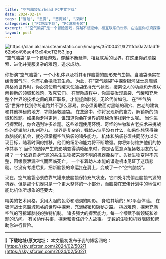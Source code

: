 ```yaml
---
title: "空气脑袋Airhead PC中文下载"
date: 2024-02-14
tags: ["冒险", "恶魔", "恶魔城", "探索"]
categories: ["PC游戏下载", "PC游戏专区"]
excerpt: "“空气脑袋”是一个冒险游戏，穿越不断延伸、相互联系的世界，在这里你必须探索、进化并克服复杂的难题，追求成功。 你扮演“空气脑袋”，一个小机体以及将其用作脑袋的圆形充气生物。当脑袋确实在缓慢漏气时，你有机会挽救其生命。 为此，在“空气脑袋”中探索银河战士恶魔城风格的世界时，你必须使用气罐来使脑袋保持充&hellip;"
layout: post
---
```


<img class="aligncenter" src="https://clan.akamai.steamstatic.com/images/35100421/9211fdc0a2afadf962b6c498ae4f3c04bc112f53.jpg" alt="https://clan.akamai.steamstatic.com/images/35100421/9211fdc0a2afadf962b6c498ae4f3c04bc112f53.jpg" />
“空气脑袋”是一个冒险游戏，穿越不断延伸、相互联系的世界，在这里你必须探索、进化并克服复杂的难题，追求成功。

你扮演“空气脑袋”，一个小机体以及将其用作脑袋的圆形充气生物。当脑袋确实在缓慢漏气时，你有机会挽救其生命。
为此，在“空气脑袋”中探索银河战士恶魔城风格的世界时，你必须使用气罐来使脑袋保持充气状态，搜索惊人的功能和升级以解锁新的领域和难题，攻克它们。
在冒险旅程中，你需要发现脑袋、气罐和充斥整个世界的技术之间的真正联系，才能拯救脑袋，无论代价如何。
在“空气脑袋”世界中找到你的道路并不那么容易。你必须勇敢面对黑暗的洞穴、古老的建筑和其他神秘的地方，才能拯救脑袋。
在旅途中，你将发现新的能力，解锁新的领域和难题。如果你走得更远，谁知道你会在世界的隐秘角落找到什么呢。
当你进行探索时，你会遇到许多难题。这些难题使用环境、奇怪的生物和古老技术来挑战你的逻辑能力和创造力。
世界是复杂的，看起来似乎没有什么，如果你想获得挽救脑袋的机会，就必须掌握空气脑袋的诸多能力。
机体和脑袋必须共同努力以实现目标，随着时间的推移，他们的纽带和能力将不断增强。你将如何维护他们的协作共事？
当你的选择产生的影响变得清晰起来时，你是否愿意承担拯救朋友的后果？
一个依靠自身气源的共生生物被来源不明的机器撕裂了。头状生物变得不完整，因缓慢泄漏空气而面临死亡。
一个有着助人本能的谦逊机体见证了这场悲剧。它没有考虑后果，把新脑袋的命运扛在肩上，变成了一个“空气脑袋”。

现在，空气脑袋必须依靠气罐来使脑袋保持充气状态，它四处寻找偷走脑袋气源的机器。但是那个机器只是一个更大整体的一小部分，而脑袋在宏伟计划中的地位可能比机体所想象的还要大。

精美的艺术风格，采用大胆的色彩和暗淡的阴影。
身临其境的2.5D平台体验。
在银河战士恶魔城风格的世界中探索，充满秘密和隐秘之路。
挑战难题，探索充满空气的可拆卸脑袋的独特机制。
诸多强大的探索能力，每一个都赋予新领域和难题的访问。
有关协作共事、探索和责任的个人故事。
无数的生物和机器阻碍和帮助你进行冒险。

---
📖 **下载地址/原文地址：** 本文最初发布于我的博客网站：[https://sky.sfcrom.com/2024/02/5027](https://sky.sfcrom.com/2024/02/5027)
